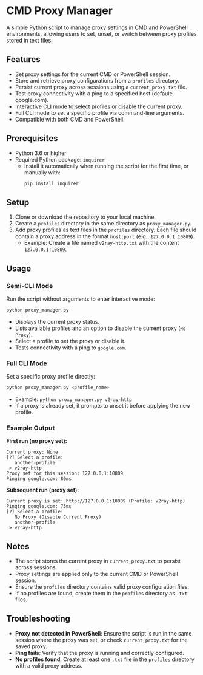 # CMD Proxy Manager

A simple Python script to manage proxy settings in CMD and PowerShell environments, allowing users to set, unset, or switch between proxy profiles stored in text files.

## Features
- Set proxy settings for the current CMD or PowerShell session.
- Store and retrieve proxy configurations from a `profiles` directory.
- Persist current proxy across sessions using a `current_proxy.txt` file.
- Test proxy connectivity with a ping to a specified host (default: google.com).
- Interactive CLI mode to select profiles or disable the current proxy.
- Full CLI mode to set a specific profile via command-line arguments.
- Compatible with both CMD and PowerShell.

## Prerequisites
- Python 3.6 or higher
- Required Python package: `inquirer`
  - Install it automatically when running the script for the first time, or manually with:
    ```bash
    pip install inquirer
    ```

## Setup
1. Clone or download the repository to your local machine.
2. Create a `profiles` directory in the same directory as `proxy_manager.py`.
3. Add proxy profiles as text files in the `profiles` directory. Each file should contain a proxy address in the format `host:port` (e.g., `127.0.0.1:10809`).
   - Example: Create a file named `v2ray-http.txt` with the content `127.0.0.1:10809`.

## Usage
### Semi-CLI Mode
Run the script without arguments to enter interactive mode:
```bash
python proxy_manager.py
```
- Displays the current proxy status.
- Lists available profiles and an option to disable the current proxy (`No Proxy`).
- Select a profile to set the proxy or disable it.
- Tests connectivity with a ping to `google.com`.

### Full CLI Mode
Set a specific proxy profile directly:
```bash
python proxy_manager.py <profile_name>
```
- Example: `python proxy_manager.py v2ray-http`
- If a proxy is already set, it prompts to unset it before applying the new profile.

### Example Output
**First run (no proxy set):**
```
Current proxy: None
[?] Select a profile:
   another-profile
 > v2ray-http
Proxy set for this session: 127.0.0.1:10809
Pinging google.com: 80ms
```

**Subsequent run (proxy set):**
```
Current proxy is set: http://127.0.0.1:10809 (Profile: v2ray-http)
Pinging google.com: 75ms
[?] Select a profile:
   No Proxy (Disable Current Proxy)
   another-profile
 > v2ray-http
```

## Notes
- The script stores the current proxy in `current_proxy.txt` to persist across sessions.
- Proxy settings are applied only to the current CMD or PowerShell session.
- Ensure the `profiles` directory contains valid proxy configuration files.
- If no profiles are found, create them in the `profiles` directory as `.txt` files.

## Troubleshooting
- **Proxy not detected in PowerShell**: Ensure the script is run in the same session where the proxy was set, or check `current_proxy.txt` for the saved proxy.
- **Ping fails**: Verify that the proxy is running and correctly configured.
- **No profiles found**: Create at least one `.txt` file in the `profiles` directory with a valid proxy address.